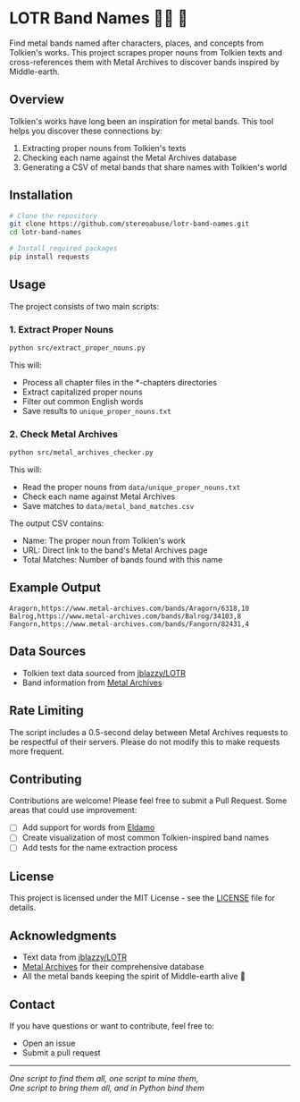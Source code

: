 # LOTR Band Names 🧙‍♂️ 🎸

Find metal bands named after characters, places, and concepts from Tolkien's works. This project scrapes proper nouns from Tolkien texts and cross-references them with Metal Archives to discover bands inspired by Middle-earth.

## Overview

Tolkien's works have long been an inspiration for metal bands. This tool helps you discover these connections by:
1. Extracting proper nouns from Tolkien's texts
2. Checking each name against the Metal Archives database
3. Generating a CSV of metal bands that share names with Tolkien's world

## Installation

```bash
# Clone the repository
git clone https://github.com/stereoabuse/lotr-band-names.git
cd lotr-band-names

# Install required packages
pip install requests
```

## Usage

The project consists of two main scripts:

### 1. Extract Proper Nouns

```bash
python src/extract_proper_nouns.py
```

This will:
- Process all chapter files in the *-chapters directories
- Extract capitalized proper nouns
- Filter out common English words
- Save results to `unique_proper_nouns.txt`

### 2. Check Metal Archives

```bash
python src/metal_archives_checker.py
```

This will:
- Read the proper nouns from `data/unique_proper_nouns.txt`
- Check each name against Metal Archives
- Save matches to `data/metal_band_matches.csv`

The output CSV contains:
- Name: The proper noun from Tolkien's work
- URL: Direct link to the band's Metal Archives page
- Total Matches: Number of bands found with this name

## Example Output

```csv
Aragorn,https://www.metal-archives.com/bands/Aragorn/6318,10
Balrog,https://www.metal-archives.com/bands/Balrog/34103,8
Fangorn,https://www.metal-archives.com/bands/Fangorn/82431,4
```

## Data Sources

- Tolkien text data sourced from [jblazzy/LOTR](https://github.com/jblazzy/LOTR)
- Band information from [Metal Archives](https://www.metal-archives.com/)

## Rate Limiting

The script includes a 0.5-second delay between Metal Archives requests to be respectful of their servers. Please do not modify this to make requests more frequent.

## Contributing

Contributions are welcome! Please feel free to submit a Pull Request. Some areas that could use improvement:

- [ ] Add support for words from [Eldamo](https://eldamo.org/index.html)
- [ ] Create visualization of most common Tolkien-inspired band names
- [ ] Add tests for the name extraction process

## License

This project is licensed under the MIT License - see the [LICENSE](LICENSE) file for details.

## Acknowledgments

- Text data from [jblazzy/LOTR](https://github.com/jblazzy/LOTR)
- [Metal Archives](https://www.metal-archives.com/) for their comprehensive database
- All the metal bands keeping the spirit of Middle-earth alive 🤘

## Contact

If you have questions or want to contribute, feel free to:
- Open an issue
- Submit a pull request

---

*One script to find them all, one script to mine them,  
One script to bring them all, and in Python bind them*